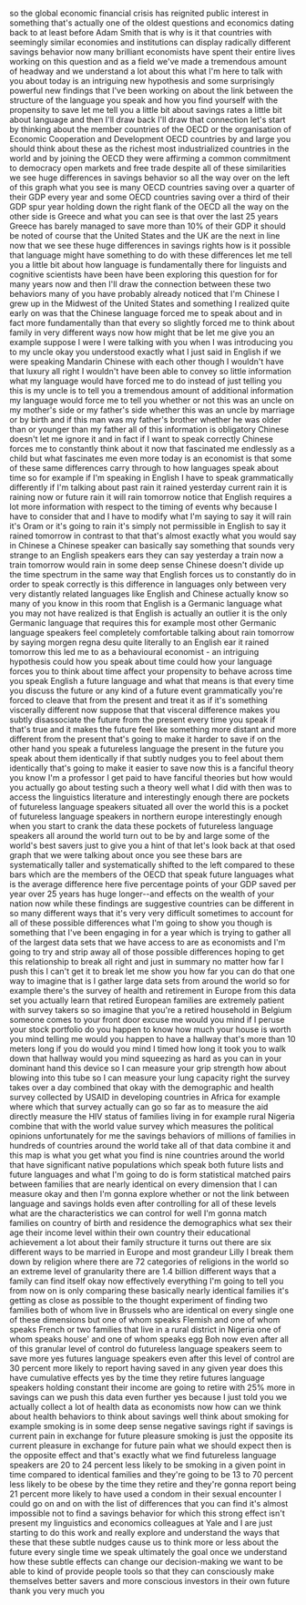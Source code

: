 
so the global economic financial crisis
has reignited public interest in
something that&#39;s actually one of the
oldest questions and economics dating
back to at least before Adam Smith that
is why is it that countries with
seemingly similar economies and
institutions can display radically
different savings behavior
now many brilliant economists have spent
their entire lives working on this
question and as a field we&#39;ve made a
tremendous amount of headway and we
understand a lot about this what I&#39;m
here to talk with you about today is an
intriguing new hypothesis and some
surprisingly powerful new findings that
I&#39;ve been working on about the link
between the structure of the language
you speak and how you find yourself with
the propensity to save let me tell you a
little bit about savings rates a little
bit about language and then I&#39;ll draw
back I&#39;ll draw that connection let&#39;s
start by thinking about the member
countries of the OECD or the
organisation of Economic Cooperation and
Development OECD countries by and large
you should think about these as the
richest most industrialized countries in
the world and by joining the OECD they
were affirming a common commitment to
democracy open markets and free trade
despite all of these similarities we see
huge differences in savings behavior so
all the way over on the left of this
graph what you see is many OECD
countries saving over a quarter of their
GDP every year and some OECD countries
saving over a third of their GDP spur
year holding down the right flank of the
OECD all the way on the other side is
Greece and what you can see is that over
the last 25 years Greece has barely
managed to save more than 10% of their
GDP it should be noted of course that
the United States and the UK are the
next in line now that we see these huge
differences in savings rights how is it
possible that language might have
something to do with these differences
let me tell you a little bit about how
language is fundamentally there for
linguists and cognitive scientists have
been have been exploring this question
for for many years now and then I&#39;ll
draw the connection between these two
behaviors
many of you have probably already
noticed that I&#39;m Chinese I grew up in
the Midwest of the United States and
something I realized quite early on was
that the Chinese language forced me to
speak about and in fact more
fundamentally than that every so
slightly forced me to think about family
in very different ways now how might
that be let me give you an example
suppose I were I were talking with you
when I was introducing you to my uncle
okay you understood exactly what I just
said in English if we were speaking
Mandarin Chinese with each other though
I wouldn&#39;t have that luxury
all right I wouldn&#39;t have been able to
convey so little information what my
language would have forced me to do
instead of just telling you this is my
uncle is to tell you a tremendous amount
of additional information my language
would force me to tell you whether or
not this was an uncle on my mother&#39;s
side or my father&#39;s side whether this
was an uncle by marriage or by birth and
if this man was my father&#39;s brother
whether he was older than or younger
than my father all of this information
is obligatory Chinese doesn&#39;t let me
ignore it and in fact if I want to speak
correctly Chinese forces me to
constantly think about it now
that fascinated me endlessly as a child
but what fascinates me even more today
is an economist is that some of these
same differences carry through to how
languages speak about time so for
example if I&#39;m speaking in English I
have to speak grammatically differently
if I&#39;m talking about past rain it rained
yesterday current rain it is raining now
or future rain it will rain tomorrow
notice that English requires a lot more
information with respect to the timing
of events why because I have to consider
that and I have to modify what I&#39;m
saying to say it will rain it&#39;s Oram or
it&#39;s going to rain it&#39;s simply not
permissible in English to say it rained
tomorrow in contrast to that that&#39;s
almost exactly what you would say in
Chinese a Chinese speaker can basically
say something that sounds very strange
to an English speakers ears they can say
yesterday a train now a train tomorrow
would rain in some deep sense Chinese
doesn&#39;t divide up the time spectrum in
the same way that English forces us to
constantly do in order to speak
correctly is this difference in
languages only between
very very distantly related languages
like English and Chinese actually know
so many of you know in this room that
English is a Germanic language what you
may not have realized is that English is
actually an outlier it is the only
Germanic language that requires this for
example most other Germanic language
speakers feel completely comfortable
talking about rain tomorrow by saying
morgen regna desu quite literally to an
English ear
it rained tomorrow this led me to as a
behavioural economist - an intriguing
hypothesis could how you speak about
time could how your language forces you
to think about time affect your
propensity to behave across time you
speak English a future language and what
that means is that every time you
discuss the future or any kind of a
future event
grammatically you&#39;re forced to cleave
that from the present and treat it as if
it&#39;s something viscerally different now
suppose that that visceral difference
makes you subtly disassociate the future
from the present every time you speak if
that&#39;s true and it makes the future feel
like something more distant and more
different from the present that&#39;s going
to make it harder to save if on the
other hand you speak a futureless
language the present in the future you
speak about them identically if that
subtly nudges you to feel about them
identically that&#39;s going to make it
easier to save now this is a fanciful
theory you know I&#39;m a professor I get
paid to have fanciful theories but how
would you actually go about testing such
a theory well what I did with then was
to access the linguistics literature and
interestingly enough there are pockets
of futureless language speakers situated
all over the world this is a pocket of
futureless language speakers in northern
europe interestingly enough when you
start to crank the data these pockets of
futureless language speakers all around
the world turn out to be by and large
some of the world&#39;s best savers just to
give you a hint of that let&#39;s look back
at that osed graph that we were talking
about once you see these bars are
systematically taller and systematically
shifted to the left compared to these
bars which are the members of the OECD
that speak future languages what is the
average difference here five percentage
points of your GDP saved per year over
25 years
has huge longer--and effects on the
wealth of your nation now while these
findings are suggestive countries can be
different in so many different ways that
it&#39;s very very difficult sometimes to
account for all of these possible
differences what I&#39;m going to show you
though is something that I&#39;ve been
engaging in for a year which is trying
to gather all of the largest data sets
that we have access to are as economists
and I&#39;m going to try and strip away all
of those possible differences hoping to
get this relationship to break all right
and just in summary no matter how far I
push this I can&#39;t get it to break let me
show you how far you can do that one way
to imagine that is I gather large data
sets from around the world so for
example there&#39;s the survey of health and
retirement in Europe from this data set
you actually learn that retired European
families are extremely patient with
survey takers so so imagine that you&#39;re
a retired household in Belgium someone
comes to your front door excuse me would
you mind if I peruse your stock
portfolio do you happen to know how much
your house is worth you mind telling me
would you happen to have a hallway
that&#39;s more than 10 meters long if you
do would you mind I timed how long it
took you to walk down that hallway
would you mind squeezing as hard as you
can in your dominant hand this device so
I can measure your grip strength
how about blowing into this tube so I
can measure your lung capacity right the
survey takes over a day combined that
okay with the demographic and health
survey collected by USAID in developing
countries in Africa for example where
which that survey actually can go so far
as to measure the aid directly measure
the HIV status of families living in for
example rural Nigeria combine that with
the world value survey which measures
the political opinions unfortunately for
me the savings behaviors of millions of
families in hundreds of countries around
the world
take all of that data combine it and
this map is what you get what you find
is nine countries around the world that
have significant native populations
which speak both future lists and future
languages and what I&#39;m going to do is
form statistical matched pairs between
families that are nearly identical on
every dimension that I can measure
okay and then I&#39;m gonna explore whether
or not the link between language and
savings holds even after controlling for
all of these levels what are the
characteristics we can control for well
I&#39;m gonna match families on country of
birth and residence the demographics
what sex their age their income level
within their own country their
educational achievement a lot about
their family structure it turns out
there are six different ways to be
married in Europe and most grandeur
Lilly I break them down by religion
where there are 72 categories of
religions in the world so an extreme
level of granularity
there are 1.4 billion different ways
that a family can find itself okay
now effectively everything I&#39;m going to
tell you from now on is only comparing
these basically nearly identical
families it&#39;s getting as close as
possible to the thought experiment of
finding two families both of whom live
in Brussels who are identical on every
single one of these dimensions but one
of whom speaks Flemish and one of whom
speaks French or two families that live
in a rural district in Nigeria one of
whom speaks house&#39; and one of whom
speaks egg Boh now even after all of
this granular level of control do
futureless language speakers seem to
save more yes futures language speakers
even after this level of control are 30
percent more likely to report having
saved in any given year does this have
cumulative effects yes by the time they
retire futures language speakers holding
constant their income are going to
retire with 25% more in savings can we
push this data even further yes because
I just told you we actually collect a
lot of health data as economists now how
can we think about health behaviors to
think about savings well think about
smoking for example smoking is in some
deep sense negative savings right if
savings is current pain in exchange for
future pleasure smoking is just the
opposite its current pleasure in
exchange for future pain what we should
expect then is the opposite effect and
that&#39;s exactly what we find futureless
language speakers are 20 to 24 percent
less likely to be smoking in a given
point in time compared to identical
families and they&#39;re going to be 13 to
70 percent less likely to be obese by
the time they retire and they&#39;re gonna
report being 21 percent more likely to
have used a condom in their
sexual encounter I could go on and on
with the list of differences that you
can find it&#39;s almost impossible not to
find a savings behavior for which this
strong effect isn&#39;t present my
linguistics and economics colleagues at
Yale and I are just starting to do this
work and really explore and understand
the ways that these that these subtle
nudges cause us to think more or less
about the future every single time we
speak ultimately the goal once we
understand how these subtle effects can
change our decision-making we want to be
able to kind of provide people tools so
that they can consciously make
themselves better savers and more
conscious investors in their own future
thank you very much
you
